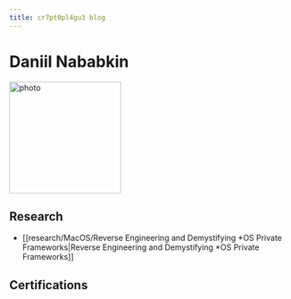 ```yaml
---
title: cr7pt0pl4gu3 blog
---
```

# Daniil Nababkin
<img src="https://cr7pt0pl4gu3.github.io/photo.jpg" alt="photo" width="200"/>

## Research
- [[research/MacOS/Reverse Engineering and Demystifying *OS Private Frameworks|Reverse Engineering and Demystifying *OS Private Frameworks]]
## Certifications
